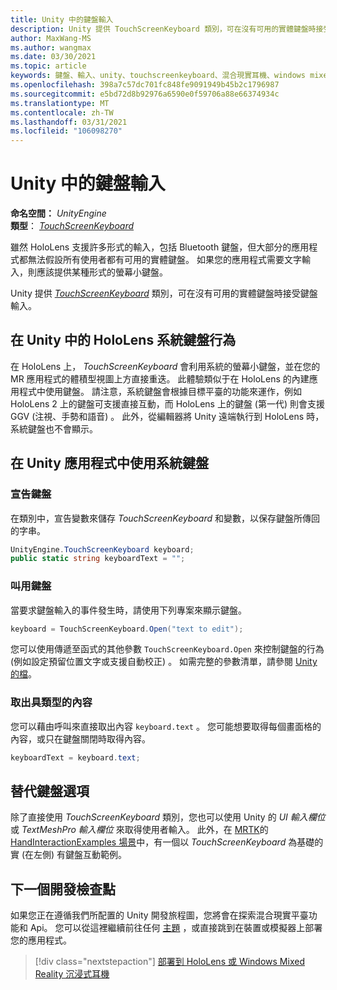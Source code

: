```yaml
---
title: Unity 中的鍵盤輸入
description: Unity 提供 TouchScreenKeyboard 類別，可在沒有可用的實體鍵盤時接受鍵盤輸入。
author: MaxWang-MS
ms.author: wangmax
ms.date: 03/30/2021
ms.topic: article
keywords: 鍵盤、輸入、unity、touchscreenkeyboard、混合現實耳機、windows mixed reality 耳機、虛擬實境耳機、HoloLens、HoloLens 2
ms.openlocfilehash: 398a7c57dc701fc848fe9091949b45b2c1796987
ms.sourcegitcommit: e5bd72d8b92976a6590e0f59706a88e66374934c
ms.translationtype: MT
ms.contentlocale: zh-TW
ms.lasthandoff: 03/31/2021
ms.locfileid: "106098270"
---
```

# <a name="keyboard-input-in-unity"></a>Unity 中的鍵盤輸入

**命名空間：** *UnityEngine*<br>
 **類型**： *[TouchScreenKeyboard](https://docs.unity3d.com/ScriptReference/TouchScreenKeyboard.html)*

雖然 HoloLens 支援許多形式的輸入，包括 Bluetooth 鍵盤，但大部分的應用程式都無法假設所有使用者都有可用的實體鍵盤。 如果您的應用程式需要文字輸入，則應該提供某種形式的螢幕小鍵盤。

Unity 提供 *[TouchScreenKeyboard](https://docs.unity3d.com/ScriptReference/TouchScreenKeyboard.html)* 類別，可在沒有可用的實體鍵盤時接受鍵盤輸入。

## <a name="hololens-system-keyboard-behavior-in-unity"></a>在 Unity 中的 HoloLens 系統鍵盤行為

在 HoloLens 上， *TouchScreenKeyboard* 會利用系統的螢幕小鍵盤，並在您的 MR 應用程式的體積型視圖上方直接重迭。 此體驗類似于在 HoloLens 的內建應用程式中使用鍵盤。 請注意，系統鍵盤會根據目標平臺的功能來運作，例如 HoloLens 2 上的鍵盤可支援直接互動，而 HoloLens 上的鍵盤 (第一代) 則會支援 GGV (注視、手勢和語音) 。 此外，從編輯器將 Unity 遠端執行到 HoloLens 時，系統鍵盤也不會顯示。

## <a name="using-the-system-keyboard-in-your-unity-app"></a>在 Unity 應用程式中使用系統鍵盤

### <a name="declare-the-keyboard"></a>宣告鍵盤

在類別中，宣告變數來儲存 *TouchScreenKeyboard* 和變數，以保存鍵盤所傳回的字串。

```cs
UnityEngine.TouchScreenKeyboard keyboard;
public static string keyboardText = "";
```

### <a name="invoke-the-keyboard"></a>叫用鍵盤

當要求鍵盤輸入的事件發生時，請使用下列專案來顯示鍵盤。

```cs
keyboard = TouchScreenKeyboard.Open("text to edit");
```

您可以使用傳遞至函式的其他參數 `TouchScreenKeyboard.Open` 來控制鍵盤的行為 (例如設定預留位置文字或支援自動校正) 。 如需完整的參數清單，請參閱 [Unity 的檔](https://docs.unity3d.com/ScriptReference/TouchScreenKeyboard.Open.html)。

### <a name="retrieve-typed-contents"></a>取出具類型的內容

您可以藉由呼叫來直接取出內容 `keyboard.text` 。 您可能想要取得每個畫面格的內容，或只在鍵盤關閉時取得內容。

```cs
keyboardText = keyboard.text;
```

## <a name="alternative-keyboard-options"></a>替代鍵盤選項

除了直接使用 *TouchScreenKeyboard* 類別，您也可以使用 Unity 的 *UI 輸入欄位* 或 *TextMeshPro 輸入欄位* 來取得使用者輸入。 此外，在 [MRTK](/windows/mixed-reality/mrtk-unity)的 [HandInteractionExamples 場景](/windows/mixed-reality/mrtk-unity/features/example-scenes/hand-interaction-examples)中，有一個以 *TouchScreenKeyboard* 為基礎的實 (在左側) 有鍵盤互動範例。

## <a name="next-development-checkpoint"></a>下一個開發檢查點

如果您正在遵循我們所配置的 Unity 開發旅程圖，您將會在探索混合現實平臺功能和 Api。 您可以從這裡繼續前往任何 [主題](unity-development-overview.md#3-advanced-features) ，或直接跳到在裝置或模擬器上部署您的應用程式。

> [!div class="nextstepaction"]
> [部署到 HoloLens 或 Windows Mixed Reality 沉浸式耳機](../platform-capabilities-and-apis/using-visual-studio.md)
